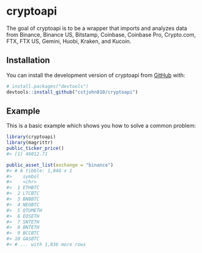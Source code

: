 
<!-- README.md is generated from README.Rmd. Please edit that file -->

# cryptoapi

<!-- badges: start -->
<!-- badges: end -->

The goal of cryptoapi is to be a wrapper that imports and analyzes data
from Binance, Binance US, Bitstamp, Coinbase, Coinbase Pro, Crypto.com,
FTX, FTX US, Gemini, Huobi, Kraken, and Kucoin.

## Installation

You can install the development version of cryptoapi from
[GitHub](https://github.com/) with:

``` r
# install.packages("devtools")
devtools::install_github("cstjohn810/cryptoapi")
```

## Example

This is a basic example which shows you how to solve a common problem:

``` r
library(cryptoapi)
library(magrittr)
public_ticker_price()
#> [1] 46012.71
```

``` r
public_asset_list(exchange = "binance")
#> # A tibble: 1,846 x 1
#>    symbol 
#>    <chr>  
#>  1 ETHBTC 
#>  2 LTCBTC 
#>  3 BNBBTC 
#>  4 NEOBTC 
#>  5 QTUMETH
#>  6 EOSETH 
#>  7 SNTETH 
#>  8 BNTETH 
#>  9 BCCBTC 
#> 10 GASBTC 
#> # ... with 1,836 more rows
```
